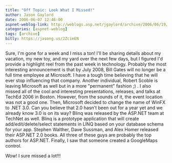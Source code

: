 ```yaml
---
title: "Off Topic: Look What I Missed!"
author: Jason Gaylord
date: 2006-06-07 12:46:00
aspnet-weblog-link: http://weblogs.asp.net/jgaylord/archive/2006/06/19/Off-Topic_3A00_-Look-What-I-Missed_2100_.aspx
categories: [aspnet-weblog]
tags: [archive]
bitly: https://jasong.us/2ZcieEN
---
```


Sure, I'm gone for a week and I miss a ton! I'll be sharing details about my vacation, my new toy, and my yard over the next few days, but I figured I'd provide a highlight reel from the past week in technology. Probably the most interesting announcement is that by July 2008, Bill Gates will no longer be a full time employee at Microsoft. I have a tough time believing that he will ever stop influencing that company. Another individual, Robert Scoble is leaving Microsoft as well but in a more "permanent" fashion ;) . I also missed all of the cool and interesting presentations, releases, and talks at TechEd 2006 in Boston. However, from the sounds of it, the event location was not a good one. Then, Microsoft decided to change the name of WinFX to .NET 3.0. Can you believe that 2.0 hasn't been out for a year yet and we already know 3.0 is on its way? Blinq was released by the ASP.NET team at TechNet as well. Blinq is a prototype application that will create add/edit/delete/select statements in LINQ based on your database schema for your app. Stephen Walther, Dave Sussman, and Alex Homer released their ASP.NET 2.0 books. All three of these guys are probably the top authors for ASP.NET. Finally, I saw that someone created a GoogleMaps control.

Wow! I sure missed a lot!!!